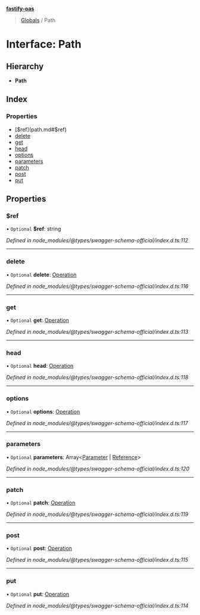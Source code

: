 **[fastify-oas](../README.md)**

> [Globals](../README.md) / Path

# Interface: Path

## Hierarchy

- **Path**

## Index

### Properties

- [$ref](path.md#$ref)
- [delete](path.md#delete)
- [get](path.md#get)
- [head](path.md#head)
- [options](path.md#options)
- [parameters](path.md#parameters)
- [patch](path.md#patch)
- [post](path.md#post)
- [put](path.md#put)

## Properties

### $ref

• `Optional` **$ref**: string

_Defined in node_modules/@types/swagger-schema-official/index.d.ts:112_

---

### delete

• `Optional` **delete**: [Operation](operation.md)

_Defined in node_modules/@types/swagger-schema-official/index.d.ts:116_

---

### get

• `Optional` **get**: [Operation](operation.md)

_Defined in node_modules/@types/swagger-schema-official/index.d.ts:113_

---

### head

• `Optional` **head**: [Operation](operation.md)

_Defined in node_modules/@types/swagger-schema-official/index.d.ts:118_

---

### options

• `Optional` **options**: [Operation](operation.md)

_Defined in node_modules/@types/swagger-schema-official/index.d.ts:117_

---

### parameters

• `Optional` **parameters**: Array\<[Parameter](../README.md#parameter) \| [Reference](reference.md)>

_Defined in node_modules/@types/swagger-schema-official/index.d.ts:120_

---

### patch

• `Optional` **patch**: [Operation](operation.md)

_Defined in node_modules/@types/swagger-schema-official/index.d.ts:119_

---

### post

• `Optional` **post**: [Operation](operation.md)

_Defined in node_modules/@types/swagger-schema-official/index.d.ts:115_

---

### put

• `Optional` **put**: [Operation](operation.md)

_Defined in node_modules/@types/swagger-schema-official/index.d.ts:114_
